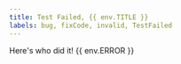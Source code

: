 ```yaml
---
title: Test Failed, {{ env.TITLE }}
labels: bug, fixCode, invalid, TestFailed
---
```

Here's who did it! {{ env.ERROR }}
